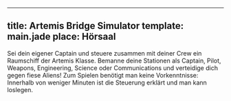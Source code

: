 ---
title: Artemis Bridge Simulator
template: main.jade
place: Hörsaal
----

Sei dein eigener Captain und steuere zusammen mit deiner Crew ein Raumschiff der Artemis Klasse. Bemanne deine Stationen als Captain, Pilot, Weapons, Engineering, Science oder Communications und verteidige dich gegen fiese Aliens! Zum Spielen benötigt man keine Vorkenntnisse: Innerhalb von weniger Minuten ist die Steuerung erklärt und man kann loslegen.
